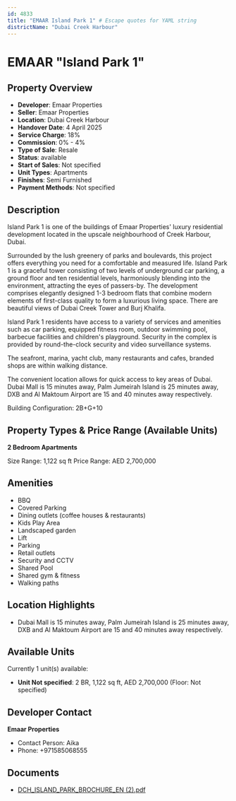 ```yaml
---
id: 4833
title: "EMAAR Island Park 1" # Escape quotes for YAML string
districtName: "Dubai Creek Harbour"
---
```


# EMAAR "Island Park 1"

## Property Overview
- **Developer**: Emaar Properties
- **Seller**: Emaar Properties
- **Location**: Dubai Creek Harbour
- **Handover Date**: 4 April 2025
- **Service Charge**: 18%
- **Commission**: 0% - 4%
- **Type of Sale**: Resale
- **Status**: available
- **Start of Sales**: Not specified
- **Unit Types**: Apartments
- **Finishes**: Semi Furnished
- **Payment Methods**: Not specified

## Description
Island Park 1 is one of the buildings of Emaar Properties' luxury residential development located in the upscale neighbourhood of Creek Harbour, Dubai. 

Surrounded by the lush greenery of parks and boulevards, this project offers everything you need for a comfortable and measured life. Island Park 1 is a graceful tower consisting of two levels of underground car parking, a ground floor and ten residential levels, harmoniously blending into the environment, attracting the eyes of passers-by. The development comprises elegantly designed 1-3 bedroom flats that combine modern elements of first-class quality to form a luxurious living space. There are beautiful views of Dubai Creek Tower and Burj Khalifa.

Island Park 1 residents have access to a variety of services and amenities such as car parking, equipped fitness room, outdoor swimming pool, barbecue facilities and children's playground. Security in the complex is provided by round-the-clock security and video surveillance systems.

The seafront, marina, yacht club, many restaurants and cafes, branded shops are within walking distance.

The convenient location allows for quick access to key areas of Dubai. Dubai Mall is 15 minutes away, Palm Jumeirah Island is 25 minutes away, DXB and Al Maktoum Airport are 15 and 40 minutes away respectively.

Building Configuration: 2B+G+10

## Property Types & Price Range (Available Units)
**2 Bedroom Apartments**

Size Range: 1,122 sq ft
Price Range: AED 2,700,000

## Amenities
- BBQ
- Covered Parking
- Dining outlets  (coffee houses & restaurants)
- Kids Play Area
- Landscaped garden
- Lift
- Parking
- Retail outlets
- Security and CCTV
- Shared Pool
- Shared gym & fitness
- Walking paths

## Location Highlights
- Dubai Mall is 15 minutes away, Palm Jumeirah Island is 25 minutes away, DXB and Al Maktoum Airport are 15 and 40 minutes away respectively.

## Available Units
Currently 1 unit(s) available:
- **Unit Not specified**: 2 BR, 1,122 sq ft, AED 2,700,000 (Floor: Not specified)

## Developer Contact
**Emaar Properties**
- Contact Person: Aika
- Phone: +971585068555

## Documents
- [DCH_ISLAND_PARK_BROCHURE_EN (2).pdf](https://cdn.geniemap.net/2023/07/04/hyMMTsYi9VjducuKSIJIeTJFadEArJPYBc7dNWjk.pdf)
